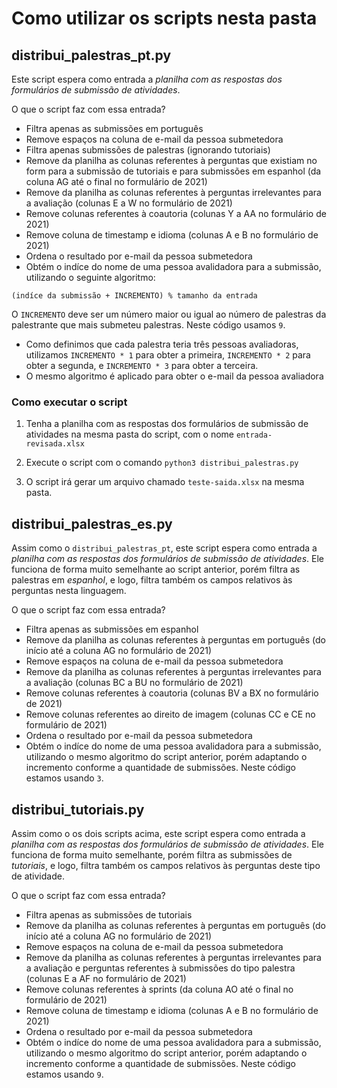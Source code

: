 # Como utilizar os scripts nesta pasta

## distribui_palestras_pt.py

Este script espera como entrada a *planilha com as respostas dos formulários de submissão de atividades*.

O que o script faz com essa entrada?
- Filtra apenas as submissões em português
- Remove espaços na coluna de e-mail da pessoa submetedora
- Filtra apenas submissões de palestras (ignorando tutoriais)
- Remove da planilha as colunas referentes à perguntas que existiam no form para a submissão de tutoriais e para submissões em espanhol (da coluna AG até o final no formulário de 2021)
- Remove da planilha as colunas referentes à perguntas irrelevantes para a avaliação (colunas E a W no formulário de 2021)
- Remove colunas referentes à coautoria (colunas Y a AA no formulário de 2021)
- Remove coluna de timestamp e idioma (colunas A e B no formulário de 2021)
- Ordena o resultado por e-mail da pessoa submetedora
- Obtém o indíce do nome de uma pessoa avalidadora para a submissão, utilizando o seguinte algoritmo:

```
(indíce da submissão + INCREMENTO) % tamanho da entrada
```

O `INCREMENTO` deve ser um número maior ou igual ao número de palestras da palestrante que mais submeteu palestras. Neste código usamos `9`.

- Como definimos que cada palestra teria três pessoas avaliadoras, utilizamos `INCREMENTO * 1` para obter a primeira, `INCREMENTO * 2` para obter a segunda, e `INCREMENTO * 3` para obter a terceira.
- O mesmo algoritmo é aplicado para obter o e-mail da pessoa avaliadora

### Como executar o script

1. Tenha a planilha com as respostas dos formulários de submissão de atividades na mesma pasta do script, com o nome `entrada-revisada.xlsx`

2. Execute o script com o comando `python3 distribui_palestras.py`

3. O script irá gerar um arquivo chamado `teste-saida.xlsx` na mesma pasta.

## distribui_palestras_es.py

Assim como o `distribui_palestras_pt`, este script espera como entrada a *planilha com as respostas dos formulários de submissão de atividades*. Ele funciona de forma muito semelhante ao script anterior, porém filtra as palestras em *espanhol*, e logo, filtra também os campos relativos às perguntas nesta linguagem.

O que o script faz com essa entrada?
- Filtra apenas as submissões em espanhol
- Remove da planilha as colunas referentes à perguntas em português (do início até a coluna AG no formulário de 2021)
- Remove espaços na coluna de e-mail da pessoa submetedora
- Remove da planilha as colunas referentes à perguntas irrelevantes para a avaliação (colunas BC a BU no formulário de 2021)
- Remove colunas referentes à coautoria (colunas BV a BX no formulário de 2021)
- Remove colunas referentes ao direito de imagem (colunas CC e CE no formulário de 2021)
- Ordena o resultado por e-mail da pessoa submetedora
- Obtém o indíce do nome de uma pessoa avalidadora para a submissão, utilizando o mesmo algoritmo do script anterior, porém adaptando o incremento conforme a quantidade de submissões. Neste código estamos usando `3`.

## distribui_tutoriais.py

Assim como o os dois scripts acima, este script espera como entrada a *planilha com as respostas dos formulários de submissão de atividades*. Ele funciona de forma muito semelhante, porém filtra as submissões de *tutoriais*, e logo, filtra também os campos relativos às perguntas deste tipo de atividade.

O que o script faz com essa entrada?
- Filtra apenas as submissões de tutoriais
- Remove da planilha as colunas referentes à perguntas em português (do início até a coluna AG no formulário de 2021)
- Remove espaços na coluna de e-mail da pessoa submetedora
- Remove da planilha as colunas referentes à perguntas irrelevantes para a avaliação e perguntas referentes à submissões do tipo palestra (colunas E a AF no formulário de 2021)
- Remove colunas referentes à sprints (da coluna AO até o final no formulário de 2021)
- Remove coluna de timestamp e idioma (colunas A e B no formulário de 2021)
- Ordena o resultado por e-mail da pessoa submetedora
- Obtém o indíce do nome de uma pessoa avalidadora para a submissão, utilizando o mesmo algoritmo do script anterior, porém adaptando o incremento conforme a quantidade de submissões. Neste código estamos usando `9`.